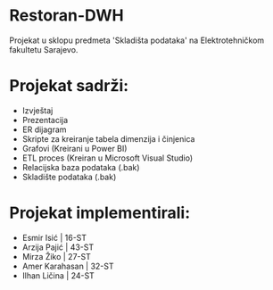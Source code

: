 # Restoran-DWH
Projekat u sklopu predmeta 'Skladišta podataka' na Elektrotehničkom fakultetu Sarajevo.
# Projekat sadrži:
* Izvještaj
* Prezentacija
* ER dijagram
* Skripte za kreiranje tabela dimenzija i činjenica
* Grafovi (Kreirani u Power BI)
* ETL proces (Kreiran u Microsoft Visual Studio)
* Relacijska baza podataka (.bak)
* Skladište podataka (.bak)
# Projekat implementirali:
* Esmir Isić | 16-ST
* Arzija Pajić | 43-ST
* Mirza Žiko | 27-ST
* Amer Karahasan | 32-ST
* Ilhan Ličina | 24-ST

